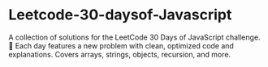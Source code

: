 # Leetcode-30-daysof-Javascript
A collection of solutions for the LeetCode 30 Days of JavaScript challenge. 🚀 Each day features a new problem with clean, optimized code and explanations. Covers arrays, strings, objects, recursion, and more.
